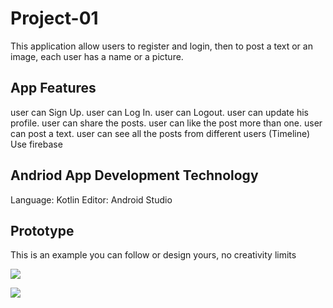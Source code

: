 # Project-01
This application allow users to register and login, then to post a text or an image, each user has a name or a picture.

## **App Features**

user can Sign Up.
user can Log In.
user can Logout.
user can update his profile.
user can share the posts.
user can like the post more than one.
user can post a text.
user can see all the posts from different users (Timeline) Use firebase

## **Andriod App Development Technology**
Language: Kotlin
Editor: Android Studio 


## **Prototype**

This is an example you can follow or design yours, no creativity limits

![](https://paper-attachments.dropbox.com/s_00D43E3A5A0D8FBD5D571BAF731F71582FFFE3B75BFD8D60794F2E448BDFD5F0_1641966412309_image.png)

![](https://paper-attachments.dropbox.com/s_00D43E3A5A0D8FBD5D571BAF731F71582FFFE3B75BFD8D60794F2E448BDFD5F0_1641966458297_image.png)



